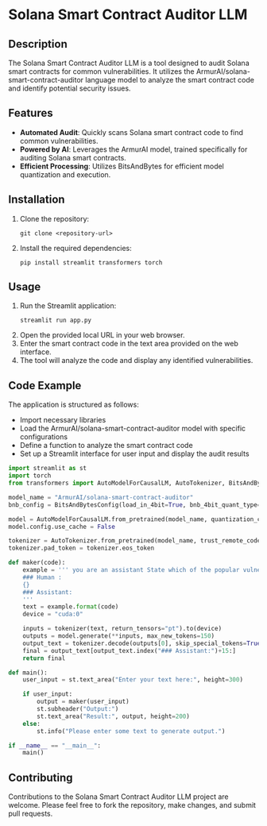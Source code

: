 # Solana Smart Contract Auditor LLM

## Description

The Solana Smart Contract Auditor LLM is a tool designed to audit Solana smart contracts for common vulnerabilities. It utilizes the ArmurAI/solana-smart-contract-auditor language model to analyze the smart contract code and identify potential security issues.

## Features

- **Automated Audit**: Quickly scans Solana smart contract code to find common vulnerabilities.
- **Powered by AI**: Leverages the ArmurAI model, trained specifically for auditing Solana smart contracts.
- **Efficient Processing**: Utilizes BitsAndBytes for efficient model quantization and execution.

## Installation

1. Clone the repository:
   ```
   git clone <repository-url>
   ```
2. Install the required dependencies:
   ```
   pip install streamlit transformers torch
   ```

## Usage

1. Run the Streamlit application:
   ```
   streamlit run app.py
   ```
2. Open the provided local URL in your web browser.
3. Enter the smart contract code in the text area provided on the web interface.
4. The tool will analyze the code and display any identified vulnerabilities.

## Code Example

The application is structured as follows:

- Import necessary libraries
- Load the ArmurAI/solana-smart-contract-auditor model with specific configurations
- Define a function to analyze the smart contract code
- Set up a Streamlit interface for user input and display the audit results

```python
import streamlit as st
import torch
from transformers import AutoModelForCausalLM, AutoTokenizer, BitsAndBytesConfig

model_name = "ArmurAI/solana-smart-contract-auditor"
bnb_config = BitsAndBytesConfig(load_in_4bit=True, bnb_4bit_quant_type="nf4", bnb_4bit_compute_dtype=torch.float16)

model = AutoModelForCausalLM.from_pretrained(model_name, quantization_config=bnb_config, trust_remote_code=True)
model.config.use_cache = False

tokenizer = AutoTokenizer.from_pretrained(model_name, trust_remote_code=True)
tokenizer.pad_token = tokenizer.eos_token

def maker(code):
    example = ''' you are an assistant State which of the popular vulnerabilities  are present in the following smart contract
    ### Human :
    {}
    ### Assistant:
    '''
    text = example.format(code)
    device = "cuda:0"

    inputs = tokenizer(text, return_tensors="pt").to(device)
    outputs = model.generate(**inputs, max_new_tokens=150)
    output_text = tokenizer.decode(outputs[0], skip_special_tokens=True)
    final = output_text[output_text.index("### Assistant:")+15:]
    return final

def main():
    user_input = st.text_area("Enter your text here:", height=300)

    if user_input:
        output = maker(user_input)
        st.subheader("Output:")
        st.text_area("Result:", output, height=200)
    else:
        st.info("Please enter some text to generate output.")

if __name__ == "__main__":
    main()
```

## Contributing

Contributions to the Solana Smart Contract Auditor LLM project are welcome. Please feel free to fork the repository, make changes, and submit pull requests.
